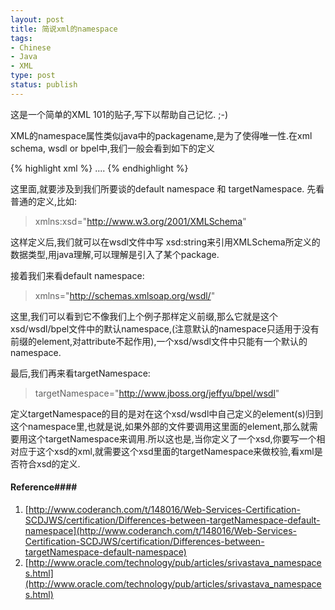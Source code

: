 ```yaml
--- 
layout: post
title: 简说xml的namespace
tags: 
- Chinese
- Java
- XML
type: post
status: publish
---
```

这是一个简单的XML 101的贴子,写下以帮助自己记忆. ;-)

XML的namespace属性类似java中的packagename,是为了使得唯一性.在xml schema, wsdl or bpel中,我们一般会看到如下的定义

{% highlight xml %}
 <definitions name="echoWsdl"        targetNamespace="http://www.jboss.org/jeffyu/bpel/wsdl"        xmlns:tns="http://www.jboss.org/jeffyu/bpel/wsdl"        xmlns:plnk="http://docs.oasis-open.org/wsbpel/2.0/plnktype"        xmlns="http://schemas.xmlsoap.org/wsdl/"        xmlns:xsd="http://www.w3.org/2001/XMLSchema"        xmlns:soap="http://schemas.xmlsoap.org/wsdl/soap/">
....
 </definitions>
{% endhighlight %}

这里面,就要涉及到我们所要谈的default namespace 和 targetNamespace.
先看普通的定义,比如:
> xmlns:xsd="http://www.w3.org/2001/XMLSchema"

这样定义后,我们就可以在wsdl文件中写 xsd:string来引用XMLSchema所定义的数据类型,用java理解,可以理解是引入了某个package.

接着我们来看default namespace:
> xmlns="http://schemas.xmlsoap.org/wsdl/"

这里,我们可以看到它不像我们上个例子那样定义前缀,那么它就是这个xsd/wsdl/bpel文件中的默认namespace,(注意默认的namespace只适用于没有前缀的element,对attribute不起作用),一个xsd/wsdl文件中只能有一个默认的namespace.

最后,我们再来看targetNamespace:
> targetNamespace="http://www.jboss.org/jeffyu/bpel/wsdl"

定义targetNamespace的目的是对在这个xsd/wsdl中自己定义的element(s)归到这个namespace里,也就是说,如果外部的文件要调用这里面的element,那么就需要用这个targetNamespace来调用.所以这也是,当你定义了一个xsd,你要写一个相对应于这个xsd的xml,就需要这个xsd里面的targetNamespace来做校验,看xml是否符合xsd的定义.

#### Reference####
1. [http://www.coderanch.com/t/148016/Web-Services-Certification-SCDJWS/certification/Differences-between-targetNamespace-default-namespace](http://www.coderanch.com/t/148016/Web-Services-Certification-SCDJWS/certification/Differences-between-targetNamespace-default-namespace)
2. [http://www.oracle.com/technology/pub/articles/srivastava_namespaces.html](http://www.oracle.com/technology/pub/articles/srivastava_namespaces.html)
